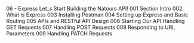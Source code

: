 06 - Express Let_s Start Building the Natours API!
001 Section Intro
002 What is Express
003 Installing Postman
004 Setting up Express and Basic Routing
005 APIs and RESTful API Design
006 Starting Our API Handling GET Requests
007 Handling POST Requests
008 Responding to URL Parameters
009 Handling PATCH Requests